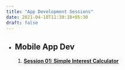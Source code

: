 ```yaml
---
title: "App Development Sessions"
date: 2021-04-18T11:39:18+05:30
draft: false
---
```


- ## Mobile App Dev
    1. **[Session 01: Simple Interest Calculator](https://github.com/sudo-saksham/flutter_session01.git)**

